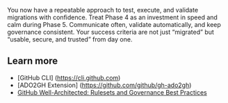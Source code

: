 You now have a repeatable approach to test, execute, and validate migrations with confidence. Treat Phase 4 as an investment in speed and calm during Phase 5. Communicate often, validate automatically, and keep governance consistent. Your success criteria are not just “migrated” but “usable, secure, and trusted” from day one.

## Learn more

- [GitHub CLI] (https://cli.github.com)
- [ADO2GH Extension] (https://github.com/github/gh-ado2gh)
- [GitHub Well-Architected: Rulesets and Governance Best Practices](https://wellarchitected.github.com/library/governance/checklist/)
